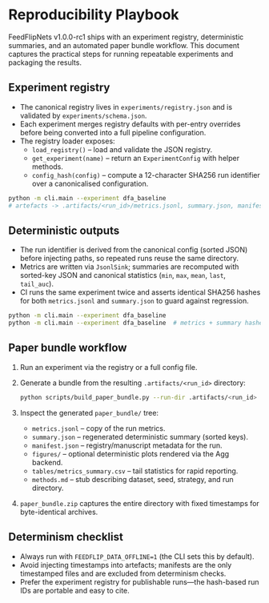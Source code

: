# Reproducibility Playbook

FeedFlipNets v1.0.0-rc1 ships with an experiment registry, deterministic
summaries, and an automated paper bundle workflow. This document captures the
practical steps for running repeatable experiments and packaging the results.

## Experiment registry

- The canonical registry lives in `experiments/registry.json` and is validated by
  `experiments/schema.json`.
- Each experiment merges registry defaults with per-entry overrides before being
  converted into a full pipeline configuration.
- The registry loader exposes:
  - `load_registry()` – load and validate the JSON registry.
  - `get_experiment(name)` – return an `ExperimentConfig` with helper methods.
  - `config_hash(config)` – compute a 12-character SHA256 run identifier over a
    canonicalised configuration.

```bash
python -m cli.main --experiment dfa_baseline
# artefacts -> .artifacts/<run_id>/metrics.jsonl, summary.json, manifest.json
```

## Deterministic outputs

- The run identifier is derived from the canonical config (sorted JSON) before
  injecting paths, so repeated runs reuse the same directory.
- Metrics are written via `JsonlSink`; summaries are recomputed with sorted-key
  JSON and canonical statistics (`min`, `max`, `mean`, `last`, `tail_auc`).
- CI runs the same experiment twice and asserts identical SHA256 hashes for both
  `metrics.jsonl` and `summary.json` to guard against regression.

```bash
python -m cli.main --experiment dfa_baseline
python -m cli.main --experiment dfa_baseline  # metrics + summary hashes match
```

## Paper bundle workflow

1. Run an experiment via the registry or a full config file.
2. Generate a bundle from the resulting `.artifacts/<run_id>` directory:

   ```bash
   python scripts/build_paper_bundle.py --run-dir .artifacts/<run_id> --include-plots
   ```

3. Inspect the generated `paper_bundle/` tree:
   - `metrics.jsonl` – copy of the run metrics.
   - `summary.json` – regenerated deterministic summary (sorted keys).
   - `manifest.json` – registry/manuscript metadata for the run.
   - `figures/` – optional deterministic plots rendered via the Agg backend.
   - `tables/metrics_summary.csv` – tail statistics for rapid reporting.
   - `methods.md` – stub describing dataset, seed, strategy, and run directory.
4. `paper_bundle.zip` captures the entire directory with fixed timestamps for
   byte-identical archives.

## Determinism checklist

- Always run with `FEEDFLIP_DATA_OFFLINE=1` (the CLI sets this by default).
- Avoid injecting timestamps into artefacts; manifests are the only timestamped
  files and are excluded from determinism checks.
- Prefer the experiment registry for publishable runs—the hash-based run IDs are
  portable and easy to cite.
